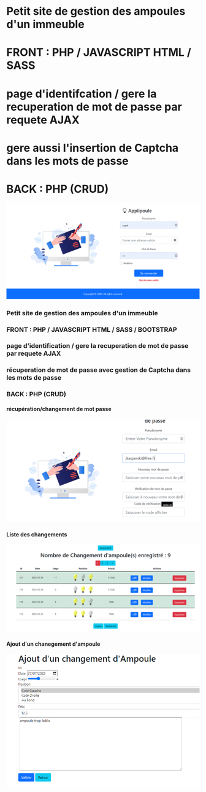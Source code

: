 
# Petit site de gestion des ampoules d'un immeuble

# FRONT : PHP / JAVASCRIPT HTML / SASS

# page d'identifcation / gere la recuperation de mot de passe par requete AJAX

# gere aussi l'insertion de Captcha dans les mots de passe

# BACK : PHP (CRUD)


![Accueil](https://raw.githubusercontent.com/codeuronline/ampoule/main/first.png)

### Petit site de gestion des ampoules d'un immeuble

### FRONT : PHP / JAVASCRIPT HTML / SASS / BOOTSTRAP

### page d'identification / gere la recuperation de mot de passe par requete AJAX

### récuperation de mot de passe avec gestion de Captcha dans les mots de passe

### BACK : PHP (CRUD)
#### récupération/changement de mot passe
![changement de mot de passe](https://raw.githubusercontent.com/codeuronline/ampoule/main/newmdp.png)
#### Liste des changements
![liste des changements effectués](https://raw.githubusercontent.com/codeuronline/ampoule/main/list.png)
#### Ajout d'un chanegement d'ampoule
![ajout d'un changement d'ampoule](https://raw.githubusercontent.com/codeuronline/ampoule/main/Changement.png)

